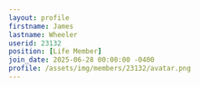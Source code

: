 ```yaml
---
layout: profile
firstname: James
lastname: Wheeler
userid: 23132
position: [Life Member]
join_date: 2025-06-28 00:00:00 -0400
profile: /assets/img/members/23132/avatar.png
---
```

